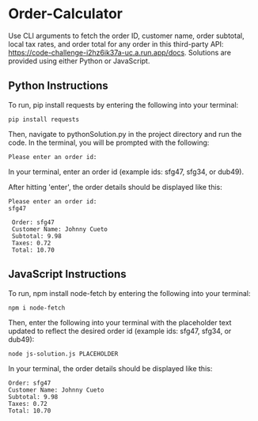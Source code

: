 # Order-Calculator
Use CLI arguments to fetch the order ID, customer name, order subtotal, local tax rates, and order total for any order in this third-party API: https://code-challenge-i2hz6ik37a-uc.a.run.app/docs. Solutions are provided using either Python or JavaScript.  


## Python Instructions
To run, pip install requests by entering the following into your terminal:
```
pip install requests
```

Then, navigate to pythonSolution.py in the project directory and run the code. In the terminal, you will be prompted with the following:
```
Please enter an order id:
```

In your terminal, enter an order id (example ids: sfg47, sfg34, or dub49).

After hitting 'enter', the order details should be displayed like this:
```
Please enter an order id:
sfg47

 Order: sfg47
 Customer Name: Johnny Cueto
 Subtotal: 9.98
 Taxes: 0.72
 Total: 10.70
```  

## JavaScript Instructions

To run, npm install node-fetch by entering the following into your terminal:
```
npm i node-fetch
```

Then, enter the following into your terminal with the placeholder text updated to reflect the desired order id (example ids: sfg47, sfg34, or dub49): 
```
node js-solution.js PLACEHOLDER
```

In your terminal, the order details should be displayed like this:
```
Order: sfg47 
Customer Name: Johnny Cueto 
Subtotal: 9.98 
Taxes: 0.72 
Total: 10.70
```

